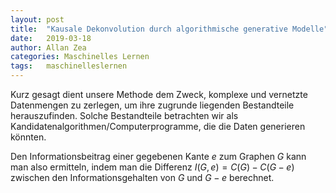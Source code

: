 ```yaml
---
layout: post
title:  "Kausale Dekonvolution durch algorithmische generative Modelle"
date:   2019-03-18
author: Allan Zea
categories: Maschinelles Lernen
tags:	maschinelleslernen
---
```


Kurz gesagt dient unsere Methode dem Zweck, komplexe und vernetzte Datenmengen zu zerlegen, 
um ihre zugrunde liegenden Bestandteile herauszufinden. Solche Bestandteile betrachten wir als 
Kandidatenalgorithmen/Computerprogramme, die die Daten generieren könnten.

Den Informationsbeitrag einer gegebenen Kante $e$ zum Graphen $G$ kann man also ermitteln, indem man die Differenz $I(G,e)=C(G)-C(G-e)$ zwischen den Informationsgehalten von $G$ und $G-e$ berechnet.
